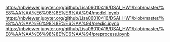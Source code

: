 https://nbviewer.jupyter.org/github/Lisa06010416/DSAI_HW1/blob/master/%E8%AA%AA%E6%98%8E%E6%AA%94/model.ipynb
https://nbviewer.jupyter.org/github/Lisa06010416/DSAI_HW1/blob/master/%E8%AA%AA%E6%98%8E%E6%AA%94/predic.ipynb
https://nbviewer.jupyter.org/github/Lisa06010416/DSAI_HW1/blob/master/%E8%AA%AA%E6%98%8E%E6%AA%94/preprocess.ipynb